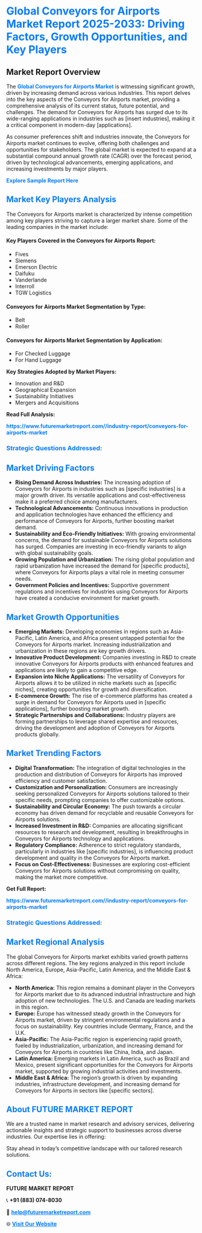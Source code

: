 <h1 style="color: #007BFF;">Global Conveyors for Airports Market Report 2025-2033: Driving Factors, Growth Opportunities, and Key Players</h1>

<section id="overview">
<h2>Market Report Overview</h2>
<p>The <a href="https://www.futuremarketreport.com//industry-report/conveyors-for-airports-market" style="color: #007BFF; text-decoration: none;"><strong>Global Conveyors for Airports Market</strong></a> is witnessing significant growth, driven by increasing demand across various industries. This report delves into the key aspects of the Conveyors for Airports market, providing a comprehensive analysis of its current status, future potential, and challenges. The demand for Conveyors for Airports has surged due to its wide-ranging applications in industries such as [insert industries], making it a critical component in modern-day [applications].</p>
<p>As consumer preferences shift and industries innovate, the Conveyors for Airports market continues to evolve, offering both challenges and opportunities for stakeholders. The global market is expected to expand at a substantial compound annual growth rate (CAGR) over the forecast period, driven by technological advancements, emerging applications, and increasing investments by major players.</p>
</section>

<section id="overview">
<p><a href="https://www.futuremarketreport.com//request-sample/reportId=92504" style="color: #007BFF; text-decoration: none;"><strong>Explore Sample Report Here</strong></a></p>
</section>

<section id="key-players">
<h2 style="color: #007BFF;">Market Key Players Analysis</h2>
<p>The Conveyors for Airports market is characterized by intense competition among key players striving to capture a larger market share. Some of the leading companies in the market include:</p>
<h4>Key Players Covered in the Conveyors for Airports Report:</h4>
<ul><li>Fives</li><li>Siemens</li><li>Emerson Electric</li><li>Daifuku</li><li>Vanderlande</li><li>Interroll</li><li>TGW Logistics</li></ul>
<h4>Conveyors for Airports Market Segmentation by Type:</h4>
<ul><li>Belt</li><li>Roller</li></ul>

<h4>Conveyors for Airports Market Segmentation by Application:</h4>
<ul><li>For Checked Luggage</li><li>For Hand Luggage</li></ul>
<p><strong>Key Strategies Adopted by Market Players:</strong></p>
<ul>
<li>Innovation and R&D</li>
<li>Geographical Expansion</li>
<li>Sustainability Initiatives</li>
<li>Mergers and Acquisitions</li>
</ul>
</section>

<section>
<p><strong>Read Full Analysis: </strong></p><a href="https://www.futuremarketreport.com//industry-report/conveyors-for-airports-market" style="color: #007BFF; text-decoration: none;"><strong>https://www.futuremarketreport.com//industry-report/conveyors-for-airports-market</strong></a>
<h3 style="color: #007BFF;">Strategic Questions Addressed:</h3>
</section>

<section id="driving-factors">
<h2 style="color: #007BFF;">Market Driving Factors</h2>
<ul>
<li><strong>Rising Demand Across Industries:</strong> The increasing adoption of Conveyors for Airports in industries such as [specific industries] is a major growth driver. Its versatile applications and cost-effectiveness make it a preferred choice among manufacturers.</li>
<li><strong>Technological Advancements:</strong> Continuous innovations in production and application technologies have enhanced the efficiency and performance of Conveyors for Airports, further boosting market demand.</li>
<li><strong>Sustainability and Eco-Friendly Initiatives:</strong> With growing environmental concerns, the demand for sustainable Conveyors for Airports solutions has surged. Companies are investing in eco-friendly variants to align with global sustainability goals.</li>
<li><strong>Growing Population and Urbanization:</strong> The rising global population and rapid urbanization have increased the demand for [specific products], where Conveyors for Airports plays a vital role in meeting consumer needs.</li>
<li><strong>Government Policies and Incentives:</strong> Supportive government regulations and incentives for industries using Conveyors for Airports have created a conducive environment for market growth.</li>
</ul>
</section>

<section id="growth-opportunities">
<h2 style="color: #007BFF;">Market Growth Opportunities</h2>
<ul>
<li><strong>Emerging Markets:</strong> Developing economies in regions such as Asia-Pacific, Latin America, and Africa present untapped potential for the Conveyors for Airports market. Increasing industrialization and urbanization in these regions are key growth drivers.</li>
<li><strong>Innovative Product Development:</strong> Companies investing in R&D to create innovative Conveyors for Airports products with enhanced features and applications are likely to gain a competitive edge.</li>
<li><strong>Expansion into Niche Applications:</strong> The versatility of Conveyors for Airports allows it to be utilized in niche markets such as [specific niches], creating opportunities for growth and diversification.</li>
<li><strong>E-commerce Growth:</strong> The rise of e-commerce platforms has created a surge in demand for Conveyors for Airports used in [specific applications], further boosting market growth.</li>
<li><strong>Strategic Partnerships and Collaborations:</strong> Industry players are forming partnerships to leverage shared expertise and resources, driving the development and adoption of Conveyors for Airports products globally.</li>
</ul>
</section>

<section id="trending-factors">
<h2 style="color: #007BFF;">Market Trending Factors</h2>
<ul>
<li><strong>Digital Transformation:</strong> The integration of digital technologies in the production and distribution of Conveyors for Airports has improved efficiency and customer satisfaction.</li>
<li><strong>Customization and Personalization:</strong> Consumers are increasingly seeking personalized Conveyors for Airports solutions tailored to their specific needs, prompting companies to offer customizable options.</li>
<li><strong>Sustainability and Circular Economy:</strong> The push towards a circular economy has driven demand for recyclable and reusable Conveyors for Airports solutions.</li>
<li><strong>Increased Investment in R&D:</strong> Companies are allocating significant resources to research and development, resulting in breakthroughs in Conveyors for Airports technology and applications.</li>
<li><strong>Regulatory Compliance:</strong> Adherence to strict regulatory standards, particularly in industries like [specific industries], is influencing product development and quality in the Conveyors for Airports market.</li>
<li><strong>Focus on Cost-Effectiveness:</strong> Businesses are exploring cost-efficient Conveyors for Airports solutions without compromising on quality, making the market more competitive.</li>
</ul>
</section>

<section>
<p><strong>Get Full Report: </strong></p><a href="https://www.futuremarketreport.com//industry-report/conveyors-for-airports-market" style="color: #007BFF; text-decoration: none;"><strong>https://www.futuremarketreport.com//industry-report/conveyors-for-airports-market</strong></a>
<h3 style="color: #007BFF;">Strategic Questions Addressed:</h3>
</section>


<section id="regional-analysis">
<h2 style="color: #007BFF;">Market Regional Analysis</h2>
<p>The global Conveyors for Airports market exhibits varied growth patterns across different regions. The key regions analyzed in this report include North America, Europe, Asia-Pacific, Latin America, and the Middle East & Africa:</p>
<ul>
<li><strong>North America:</strong> This region remains a dominant player in the Conveyors for Airports market due to its advanced industrial infrastructure and high adoption of new technologies. The U.S. and Canada are leading markets in this region.</li>
<li><strong>Europe:</strong> Europe has witnessed steady growth in the Conveyors for Airports market, driven by stringent environmental regulations and a focus on sustainability. Key countries include Germany, France, and the U.K.</li>
<li><strong>Asia-Pacific:</strong> The Asia-Pacific region is experiencing rapid growth, fueled by industrialization, urbanization, and increasing demand for Conveyors for Airports in countries like China, India, and Japan.</li>
<li><strong>Latin America:</strong> Emerging markets in Latin America, such as Brazil and Mexico, present significant opportunities for the Conveyors for Airports market, supported by growing industrial activities and investments.</li>
<li><strong>Middle East & Africa:</strong> The region’s growth is driven by expanding industries, infrastructure development, and increasing demand for Conveyors for Airports in sectors like [specific sectors].</li>
</ul>
</section>

<footer>
<h2 style="color: #007BFF;">About FUTURE MARKET REPORT</h2>
<p>We are a trusted name in market research and advisory services, delivering actionable insights and strategic support to businesses across diverse industries. Our expertise lies in offering:</p>

<p>Stay ahead in today’s competitive landscape with our tailored research solutions.</p>

<h2 style="color: #007BFF;">Contact Us:</h2>
<p><strong>FUTURE MARKET REPORT</strong></p>
<p>📞 <strong>+91 (883) 074-8030</strong></p>
<p>📧 <strong><a href="mailto:help@futuremarketreport.com" style="color: #007BFF;">help@futuremarketreport.com</a></strong></p>
<p>🌐 <strong><a href="https://www.futuremarketreport.com/" style="color: #007BFF;">Visit Our Website</a></strong></p>
</footer>